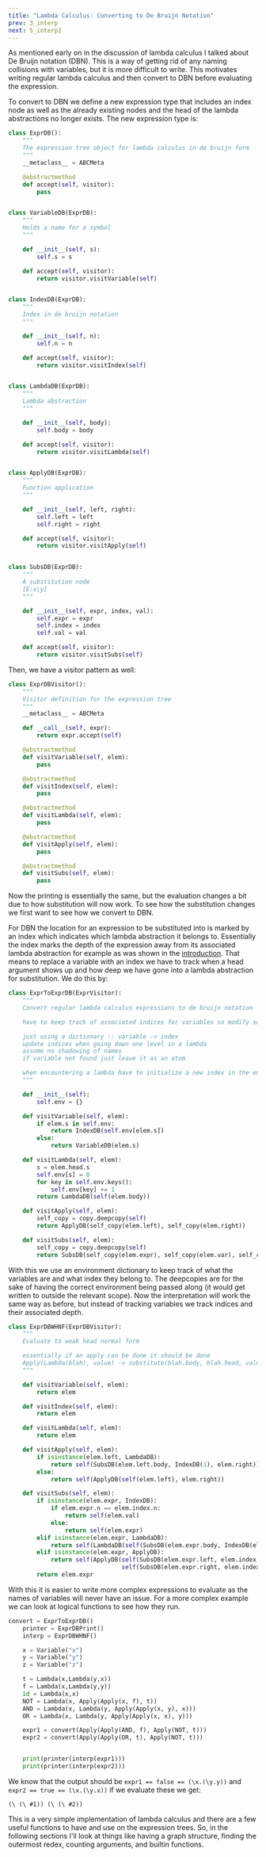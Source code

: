```yaml
---
title: "Lambda Calculus: Converting to De Bruijn Notation"
prev: 3_interp
next: 5_interp2
---
```


As mentioned early on in the discussion of lambda calculus I talked about De Bruijn notation (DBN). This is a way of getting rid of any naming collisions with variables, but it is more difficult to write. This motivates writing regular lambda calculus and then convert to DBN before evaluating the expression. 

To convert to DBN we define a new expression type that includes an index node as well as the already existing nodes and the head of the lambda abstractions no longer exists. The new expression type is:

```python
class ExprDB():
    """
    The expression tree object for lambda calculus in de bruijn form
    """
    __metaclass__ = ABCMeta

    @abstractmethod
    def accept(self, visitor):
        pass


class VariableDB(ExprDB):
    """
    Holds a name for a symbol
    """

    def __init__(self, s):
        self.s = s

    def accept(self, visitor):
        return visitor.visitVariable(self)


class IndexDB(ExprDB):
    """
    Index in de bruijn notation
    """

    def __init__(self, n):
        self.n = n

    def accept(self, visitor):
        return visitor.visitIndex(self)


class LambdaDB(ExprDB):
    """
    Lambda abstraction
    """

    def __init__(self, body):
        self.body = body

    def accept(self, visitor):
        return visitor.visitLambda(self)


class ApplyDB(ExprDB):
    """
    Function application
    """

    def __init__(self, left, right):
        self.left = left
        self.right = right

    def accept(self, visitor):
        return visitor.visitApply(self)


class SubsDB(ExprDB):
    """
    A substitution node
    [E:x\y]
    """

    def __init__(self, expr, index, val):
        self.expr = expr
        self.index = index
        self.val = val

    def accept(self, visitor):
        return visitor.visitSubs(self)
```

Then, we have a visitor pattern as well:

```python
class ExprDBVisitor():
    """
    Visitor definition for the expression tree
    """
    __metaclass__ = ABCMeta

    def __call__(self, expr):
        return expr.accept(self)

    @abstractmethod
    def visitVariable(self, elem):
        pass

    @abstractmethod
    def visitIndex(self, elem):
        pass

    @abstractmethod
    def visitLambda(self, elem):
        pass

    @abstractmethod
    def visitApply(self, elem):
        pass

    @abstractmethod
    def visitSubs(self, elem):
        pass
```

Now the printing is essentially the same, but the evaluation changes a bit due to how substitution will now work. To see how the substitution changes we first want to see how we convert to DBN. 

For DBN the location for an expression to be substituted into is marked by an index which indicates which lambda abstraction it belongs to. Essentially the index marks the depth of the expression away from its associated lambda abstraction for example as was shown in the [introduction](1_intro). That means to replace a variable with an index we have to track when a head argument shows up and how deep we have gone into a lambda abstraction for substitution. We do this by:

```python
class ExprToExprDB(ExprVisitor):
    """
    Convert regular lambda calculus expressions to de bruijn notation

    have to keep track of associated indices for variables so modify some internal state

    just using a dictionary :: variable -> index
    update indices when going down one level in a lambda
    assume no shadowing of names
    if variable not found just leave it as an atom

    when encountering a lambda have to initialize a new index in the environment
    """

    def __init__(self):
        self.env = {}

    def visitVariable(self, elem):
        if elem.s in self.env:
            return IndexDB(self.env[elem.s])
        else:
            return VariableDB(elem.s)

    def visitLambda(self, elem):
        s = elem.head.s
        self.env[s] = 0
        for key in self.env.keys():
            self.env[key] += 1
        return LambdaDB(self(elem.body))

    def visitApply(self, elem):
        self_copy = copy.deepcopy(self)
        return ApplyDB(self_copy(elem.left), self_copy(elem.right))

    def visitSubs(self, elem):
        self_copy = copy.deepcopy(self)
        return SubsDB(self_copy(elem.expr), self_copy(elem.var), self_copy(elem.val))
```

With this we use an environment dictionary to keep track of what the variables are and what index they belong to. The deepcopies are for the sake of having the correct environment being passed along (it would get written to outside the relevant scope). Now the interpretation will work the same way as before, but instead of tracking variables we track indices and their associated depth.

```python
class ExprDBWHNF(ExprDBVisitor):
    """
    Evaluate to weak head normal form

    essentially if an apply can be done it should be done
    Apply(Lambda(blah), value) -> substitute(blah.body, blah.head, value)
    """

    def visitVariable(self, elem):
        return elem

    def visitIndex(self, elem):
        return elem

    def visitLambda(self, elem):
        return elem

    def visitApply(self, elem):
        if isinstance(elem.left, LambdaDB):
            return self(SubsDB(elem.left.body, IndexDB(1), elem.right))
        else:
            return self(ApplyDB(self(elem.left), elem.right))

    def visitSubs(self, elem):
        if isinstance(elem.expr, IndexDB):
            if elem.expr.n == elem.index.n:
                return self(elem.val)
            else:
                return self(elem.expr)
        elif isinstance(elem.expr, LambdaDB):
            return self(LambdaDB(self(SubsDB(elem.expr.body, IndexDB(elem.index.n + 1), elem.val))))
        elif isinstance(elem.expr, ApplyDB):
            return self(ApplyDB(self(SubsDB(elem.expr.left, elem.index, elem.val)),
                                self(SubsDB(elem.expr.right, elem.index, elem.val))))
        return elem.expr
```

With this it is easier to write more complex expressions to evaluate as the names of variables will never have an issue. For a more complex example we can look at logical functions to see how they run.

```python
convert = ExprToExprDB()
    printer = ExprDBPrint()
    interp = ExprDBWHNF()

    x = Variable("x")
    y = Variable("y")
    z = Variable("z")

    t = Lambda(x,Lambda(y,x))
    f = Lambda(x,Lambda(y,y))
    id = Lambda(x,x)
    NOT = Lambda(x, Apply(Apply(x, f), t))
    AND = Lambda(x, Lambda(y, Apply(Apply(x, y), x)))
    OR = Lambda(x, Lambda(y, Apply(Apply(x, x), y)))

    expr1 = convert(Apply(Apply(AND, f), Apply(NOT, t)))
    expr2 = convert(Apply(Apply(OR, t), Apply(NOT, t)))


    print(printer(interp(expr1)))
    print(printer(interp(expr2)))
```

We know that the output should be `expr1 == false == (\x.(\y.y))` and `expr2 == true == (\x.(\y.x))` if we evaluate these we get:

`
(\ (\ #1))
(\ (\ #2))
`

This is a very simple implementation of lambda calculus and there are a few useful functions to have and use on the expression trees. So, in the following sections I'll look at things like having a graph structure, finding the outermost redex, counting arguments, and builtin functions. 
